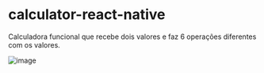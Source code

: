 # calculator-react-native
Calculadora funcional que recebe dois valores e faz 6 operações diferentes com os valores.

![image](https://user-images.githubusercontent.com/77711349/126819291-8beb2473-0ea8-496a-af9a-de8acea5a7de.png)
